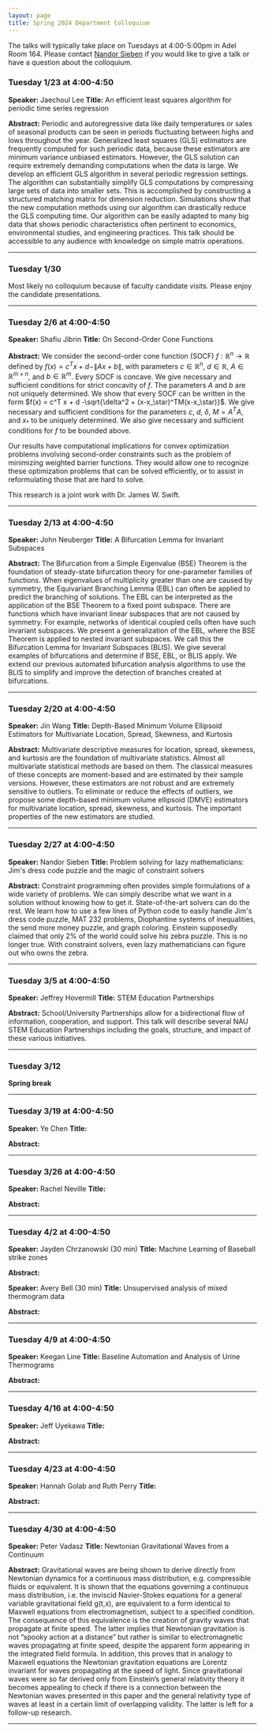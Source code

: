 ```yaml
---
layout: page
title: Spring 2024 Department Colloquium
---
```


The talks will typically take place on Tuesdays at 4:00-5:00pm in Adel Room 164. Please contact <a href="mailto:nandor.sieben@nau.edu">Nandor Sieben</a> if you would like to give a talk or have a question about the colloquium.

### Tuesday 1/23 at 4:00-4:50
**Speaker:** Jaechoul Lee
**Title:** An efficient least squares algorithm for periodic time series regression

**Abstract:** 
Periodic and autoregressive data like daily temperatures or sales of seasonal products can be seen in periods fluctuating between highs and lows throughout the year. Generalized least squares (GLS) estimators are frequently computed for such periodic data, because these estimators are minimum variance unbiased estimators. However, the GLS solution can require extremely demanding computations when the data is large. We develop an efficient GLS algorithm in several periodic regression settings. The algorithm can substantially simplify GLS computations by compressing large sets of data into smaller sets. This is accomplished by constructing a structured matching matrix for dimension reduction. Simulations show that the new computation methods using our algorithm can drastically reduce the GLS computing time. Our algorithm can be easily adapted to many big data that shows periodic characteristics often pertinent to economics, environmental studies, and engineering practices. This talk should be accessible to any audience with knowledge on simple matrix operations.

<hr>

### Tuesday 1/30 

Most likely no colloquium because of faculty candidate visits. Please enjoy the candidate presentations.

<hr>

### Tuesday 2/6 at 4:00-4:50
**Speaker:** Shafiu Jibrin
**Title:** On Second-Order Cone Functions

**Abstract:** 
We consider the second-order cone function (SOCF) $f: \mathbb{R}^n \to \mathbb{R}$
defined by $f(x)= c^T x + d -\|A x + b \|$, with parameters
$c \in \mathbb{R}^n$, $d \in \mathbb{R}$, $A \in \mathbb{R}^{m \times n}$, and $b \in \mathbb{R}^m$.
Every SOCF is concave. We give
necessary and sufficient conditions for strict concavity of $f$. 
The parameters $A$ and $b$ are not uniquely determined.
We show that every SOCF can be written in the 
form
$f(x) = c^T x + d -\sqrt{\delta^2 + (x-x_\star)^TM(x-x_\star)}$.
We give necessary and sufficient conditions for the parameters $c$, $d$, $\delta$,
$M = A^T A$, and $x_*$ to be uniquely determined.
We also give necessary and sufficient conditions for $f$ to be bounded above.

Our results have computational implications for convex optimization problems involving second-order constraints such as the problem of minimizing weighted barrier functions. They would allow one to recognize these optimization problems that can be solved efficiently, or to assist in reformulating those that are hard to solve.

This research is a joint work with Dr. James W. Swift.

<hr>

### Tuesday 2/13 at 4:00-4:50
**Speaker:** John Neuberger
**Title:** A Bifurcation Lemma for Invariant Subspaces

**Abstract:** 
The Bifurcation from a Simple Eigenvalue (BSE) Theorem is the foundation of steady-state
bifurcation theory for one-parameter families of functions. When eigenvalues of multiplicity
greater than one are caused by symmetry, the Equivariant Branching Lemma (EBL) can
often be applied to predict the branching of solutions. The EBL can be interpreted as the
application of the BSE Theorem to a fixed point subspace. There are functions which have
invariant linear subspaces that are not caused by symmetry. For example, networks of
identical coupled cells often have such invariant subspaces. We present a generalization of
the EBL, where the BSE Theorem is applied to nested invariant subspaces. We call this the
Bifurcation Lemma for Invariant Subspaces (BLIS). We give several examples of bifurcations
and determine if BSE, EBL, or BLIS apply. We extend our previous automated bifurcation
analysis algorithms to use the BLIS to simplify and improve the detection of branches
created at bifurcations.

<hr>

### Tuesday 2/20 at 4:00-4:50
**Speaker:** Jin Wang
**Title:** Depth-Based Minimum Volume Ellipsoid Estimators for Multivariate Location, Spread, Skewness, and Kurtosis

**Abstract:** 
Multivariate descriptive measures for location, spread, skewness, and kurtosis are the foundation of multivariate statistics. Almost all multivariate statistical methods are based on them. The classical measures of these concepts are moment-based and are estimated by their sample versions. However, these estimators are not robust and are extremely sensitive to outliers. To eliminate or reduce the effects of outliers, we propose some depth-based minimum volume ellipsoid (DMVE) estimators for multivariate location, spread, skewness, and kurtosis. The important properties of the new estimators are studied.

<hr>

### Tuesday 2/27 at 4:00-4:50
**Speaker:** Nandor Sieben
**Title:** Problem solving for lazy mathematicians: Jim's dress code puzzle and the magic of constraint solvers

**Abstract:** 
Constraint programming often provides simple formulations of a wide variety of problems. We can simply describe what we want in a solution without knowing how to get it. State-of-the-art solvers can do the rest. We learn how to use a few lines of Python code to easily handle Jim's dress code puzzle, MAT 232 problems, Diophantine systems of inequalities, the send more money puzzle, and graph coloring. Einstein supposedly claimed that only 2% of the world could solve his zebra puzzle. This is no longer true. With constraint solvers, even lazy mathematicians can figure out who owns the zebra. 

<hr>

### Tuesday 3/5 at 4:00-4:50
**Speaker:** Jeffrey Hovermill
**Title:** STEM Education Partnerships

**Abstract:** 
School/University Partnerships allow for a bidirectional flow of information, cooperation, and support.  This talk will describe several NAU STEM Education Partnerships including the goals, structure, and impact of these various initiatives.

<hr>

### Tuesday 3/12 
**Spring break** 

<hr>

### Tuesday 3/19 at 4:00-4:50 
**Speaker:** Ye Chen
**Title:** 

**Abstract:** 

<hr>

### Tuesday 3/26 at 4:00-4:50
**Speaker:** Rachel Neville
**Title:** 

**Abstract:** 

<hr>

### Tuesday 4/2 at 4:00-4:50
**Speaker:** Jayden Chrzanowski (30 min) 
**Title:** Machine Learning of Baseball strike zones

**Abstract:**

**Speaker:** Avery Bell (30 min)
**Title:** Unsupervised analysis of mixed thermogram data

**Abstract:** 

<hr>

### Tuesday 4/9 at 4:00-4:50
**Speaker:** Keegan Line
**Title:** Baseline Automation and Analysis of Urine Thermograms

**Abstract:** 

<hr>

### Tuesday 4/16 at 4:00-4:50
**Speaker:** Jeff Uyekawa
**Title:** 

**Abstract:** 

<hr>

### Tuesday 4/23 at 4:00-4:50
**Speaker:** Hannah Golab and Ruth Perry 
**Title:** 

**Abstract:** 

<hr>

### Tuesday 4/30 at 4:00-4:50
**Speaker:** Peter Vadasz 
**Title:** Newtonian Gravitational Waves from a Continuum

**Abstract:** 
Gravitational waves are being shown to derive directly from Newtonian dynamics for a continuous mass distribution, e.g. compressible fluids or equivalent. It is shown that the equations governing a continuous mass distribution, i.e. the inviscid Navier-Stokes equations for a general variable gravitational field g(t,x), are equivalent to a form identical to Maxwell equations from electromagnetism, subject to a specified condition. The consequence of this equivalence is the creation of gravity waves that propagate at finite speed. The latter implies that Newtonian gravitation is not “spooky action at a distance” but rather is similar to electromagnetic waves propagating at finite speed, despite the apparent form appearing in the integrated field formula. In addition, this proves that in analogy to Maxwell equations the Newtonian gravitation equations are Lorentz invariant for waves propagating at the speed of light. Since gravitational waves were so far derived only from Einstein’s general relativity theory it becomes appealing to check if there is a connection between the Newtonian waves presented in this paper and the general relativity type of waves at least in a certain limit of overlapping validity. The latter is left for a follow-up research. 

<hr>



